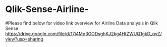 # Qlik-Sense-Airline-
#Please find below for video link overview for Airline Data analysis in Qlik Sense
https://drive.google.com/file/d/17i4Mq3GODsghKJ2kg4HtZWUQ1gkD_qvZ/view?usp=sharing
